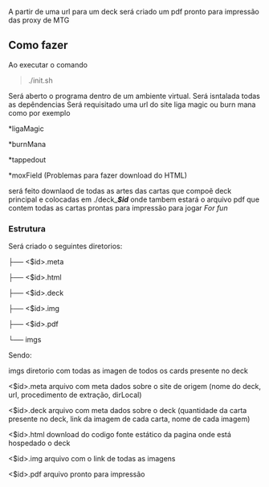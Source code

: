 A partir de uma url para um deck será criado um pdf pronto para impressão das proxy de MTG

## Como fazer

Ao executar o comando

> ./init.sh

Será aberto o programa dentro de um ambiente virtual.
Será isntalada todas as depêndencias
Será requisitado uma url do site liga magic ou burn mana como por exemplo

*ligaMagic

*burnMana

*tappedout

*moxField (Problemas para fazer download do HTML)


será feito downlaod de todas as artes das cartas que compoẽ deck principal e colocadas em ./deck_***$id*** onde tambem  estará o arquivo pdf que contem todas as cartas prontas para impressão para jogar *For fun*

### Estrutura

Será criado o seguintes diretorios:

├── <$id>.meta

├── <$id>.html

├── <$id>.deck

├── <$id>.img

├── <$id>.pdf

└── imgs


Sendo:

imgs diretorio com todas as imagen de todos os cards presente no deck

<$id>.meta arquivo com meta dados sobre o site de origem (nome do deck, url, procedimento de extração, dirLocal)

<$id>.deck arquivo com meta dados sobre o deck (quantidade da carta presente no deck, link da imagem de cada carta, nome de cada imagem)

<$id>.html download do codigo fonte estático da pagina onde está hospedado o deck

<$id>.img arquivo com o link de todas as imagens

<$id>.pdf arquivo pronto para impressão


